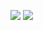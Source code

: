 ![](https://64.media.tumblr.com/00f9ab05614bc8dd64b64bd33c0f42f3/0532e536cce0c6ba-3f/s400x600/7990d96c20f200a801ba48e8b27d016d7feae7e7.gifv) 
![](https://64.media.tumblr.com/0f3ff55550a0b88d7a38b3fbd6ca66d6/0532e536cce0c6ba-36/s400x600/221ab3ea12d85c7b5bdbb86dcd91d6170c90c5aa.gifv)
